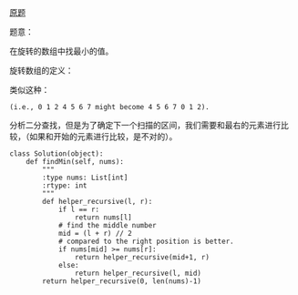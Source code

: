 [原题](https://leetcode.com/problems/find-minimum-in-rotated-sorted-array/)

题意：

在旋转的数组中找最小的值。

旋转数组的定义：

类似这种：

```
(i.e., 0 1 2 4 5 6 7 might become 4 5 6 7 0 1 2).
```


分析二分查找，但是为了确定下一个扫描的区间，我们需要和最右的元素进行比较，（如果和开始的元素进行比较，是不对的）。


```
class Solution(object):
    def findMin(self, nums):
        """
        :type nums: List[int]
        :rtype: int
        """
        def helper_recursive(l, r):
            if l == r:
                return nums[l]
            # find the middle number
            mid = (l + r) // 2
            # compared to the right position is better.
            if nums[mid] >= nums[r]:
                return helper_recursive(mid+1, r)
            else:
                return helper_recursive(l, mid)
        return helper_recursive(0, len(nums)-1)
```